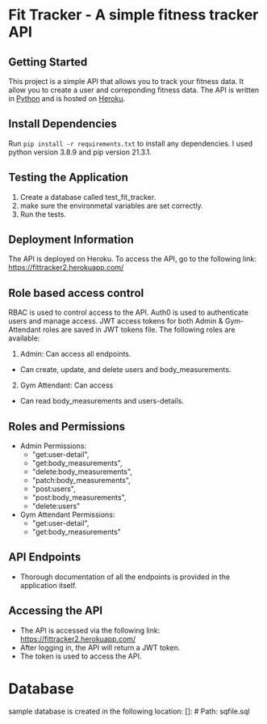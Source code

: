 # Fit Tracker - A simple fitness tracker API

## Getting Started
This project is a simple API that allows you to track your fitness data. It allow
you to create a user and correponding fitness data.
The API is written in [Python](https://www.python.org/) and is hosted on [Heroku](https://www.heroku.com/).


## Install Dependencies

Run `pip install -r requirements.txt` to install any dependencies.
I used python version 3.8.9 and pip version 21.3.1.

## Testing the Application
1. Create a database called test_fit_tracker.
2. make sure the environmetal variables are set correctly.
3. Run the tests.

## Deployment Information
The API is deployed on Heroku.
To access the API, go to the following link: https://fittracker2.herokuapp.com/


## Role based access control
RBAC is used to control access to the API.
Auth0 is used to authenticate users and manage access.
JWT access tokens for both Admin & Gym-Attendant roles are saved in JWT tokens file.
The following roles are available:
1. Admin: Can access all endpoints.
- Can create, update, and delete users and body_measurements.
2. Gym Attendant: Can access 
- Can read body_measurements and users-details.

## Roles and Permissions

- Admin Permissions:
    - "get:user-detail",
    - "get:body_measurements",
    - "delete:body_measurements",
    - "patch:body_measurements",
    - "post:users",
    - "post:body_measurements",
    - "delete:users"
- Gym Attendant Permissions:
    - "get:user-detail",
    - "get:body_measurements"

## API Endpoints
- Thorough documentation of all the endpoints is provided in the application itself.

## Accessing the API
- The API is accessed via the following link: https://fittracker2.herokuapp.com/
- After logging in, the API will return a JWT token.
- The token is used to access the API.

# Database
sample database is created in the following location:
[]: # Path: sqfile.sql




